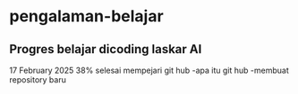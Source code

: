 # pengalaman-belajar
Progres belajar dicoding laskar AI
--
17 February 2025
38% selesai mempejari git hub
-apa itu git hub
-membuat repository baru
